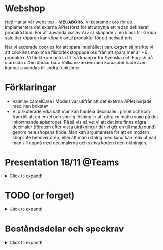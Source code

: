 # Webshop

Hej! Här är vår webshop - **MEGABÖRS**. Vi bestämde oss för att implementera det externa APIet först för att utnyttja ett redan definierat produktutbud. För att använda oss av Arv så skapade vi en klass för Group sale där köparen kan köpa x antal produkter för ett nedsatt pris.

När vi adderade cookies för att spara innehållet i varukorgen så märkte vi att cookiens maximala filstorlek stoppade oss från att spara mer än ~6 produkter. Vi tänkte om och la till två knappar för Svenska och English på startsidan. Den ändrar bara Välkoms-texten men konceptet hade även kunnat användas till andra funktioner.

# Förklaringar

- Valet av camelCase i Models var utifrån att det externa APIet började med liten bokstav
- Vi diskuterade vilka sätt man kan hantera decimaler i priset och kom fram till att en enkel och smidig lösning är att göra en math.round på det inkommande apianropet. På så vis så vet vi att det inte finns några decimaler (förutom efter vissa uträkningar där vi gör en till math.round) genom hela shopens flöde. Man kan argumentera för att en modern shop inte behöver ören, eller att man i dialog med kund kan reda ut vad man vill uppnå med decimalerna och skriva koden i den riktningen.

# Presentation 18/11 @Teams

<details>
  <summary>Click to expand!</summary>

- API
- För att få produkter
- Färdigdefinierad klass
- Main körs en gång
  - APICall - hämtar grundutudet
  - Threechosen - 3 första i listan till chosen=true
  - ~~Readcookie - bool sätts till true vid start för att lägga in cart-cookie~~
  - Stopwatch - problematik med kompilering/debug-tid
- Home
  - Språk-cookie - cookie begränsad till 4kb - rimligt att spara språkinställning
  - Utvalda produkter - från Threechosen
- Products
  - Mer info + lagersaldo - random stock
  - Kategorier - OnPost sorterar listan enligt kategorinamn
  - Söka - använder contains med linq söker i produkternas properties
  - Purchase - Skickar item.Id till Cart lista
- Cart
  - Lägg in en produkt
  - Cartcookie - begränsad till 4kb och funkar dåligt
- Cart/Checkout
  - Enums - val av frakt, fördefinierade värden
  - Kräver att fälten är ifyllda - modelstate checkar om den får vad den vill ha, annars meddelande till skärm
  - Finalize - rensar och ändrar stock, printar meddelande.
- Admin
  - Rensar cart - Blir fel i cart om produkten ändras
  - Add
  - Change
  - Group sale - arv som skapar flera av grund-item till en sammanslagen produkt. inte optimalt pga produkterna från api:t fanns bara som product. någon annan som gjort som oss?
  </details>

# TODO (or forget)

<details>
  <summary>Click to expand!</summary>

- [ ] Sidan kraschar om det saknas text i alla fält på Add product. Lägg in fördefinierade kategorier eller kräva alla fält ifyllda
- [ ] ~~Söka inom en kategori~~
- [ ] Admin Ändra/Lägg till - Funktion för att ej skapa dubbletter
- [ ] Kanske Product.id vara lika med List<Index>?
- [x] Använd Get/Set - tex så att lagersaldo aldrig kan vara < 0
- [x] Räkna ut korrekt pris för GroupBuy i Product klassen
- [x] Gör search till case insensitive - tex ToLower
- [x] **Try-catch** istället för **!= null**
- [x] Inheritance - kanske Sales product med EndDate som prop och metod? % för sale, metod som räknar ut och en sträng som kan användas för att visa normal pris och sales pris
- [x] Få in metoder i **Manager.x**
- [x] Göra så att GroupBuy inte går att göra mnauellt - utvalda produkter som görs till en GroupBuy
- [x] Se till så att det bara kan ligga 1 order i orders listan
- [x] Ändra OrderItem till Product?

</details>

# Beståndsdelar och speckrav

<details>
   <summary>Click to expand!</summary>
  
  ## Startsida

- [x] Välkomst-text
- [x] Bild
- [x] Tre **utvalda** produkter

## Shopsida

- [x] Minst tre kategorier
- [x] Fritextsöka
- [x] Klickbara produkter för mer info
- [x] Addera till **varukorg**
- [x] Kort text om produkten, pris och bild
- [x] Lagersaldo (som räknas ner när varan köps)

## Varukorg

### Valda produkter visas i lista

- [x] Ändra antal
- [x] Ta bort
- [x] Pris per produkt
- [x] Summa

### Frakt

- [x] Formulär med namn, adress osv
- [x] Val av frakt, minst två med olika pris

### Betala

- [x] Visa produkter med pris
- [x] Pris med frakt
- [x] Moms
- [x] Betalningsmetod, minst två
- [x] När varan är betald så töms varukorgen

## Admin

- [x] Ändra produkter
- [x] Lägg till nya produkter

</details>
